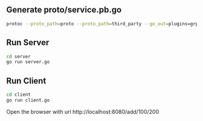 ## Generate proto/service.pb.go
```sh
protoc --proto_path=proto --proto_path=third_party --go_out=plugins=grpc:proto service.proto
```

## Run Server
```sh
cd server
go run server.go
```

## Run Client
```sh
cd client
go run client.go
```

Open the browser with url http://localhost:8080/add/100/200
